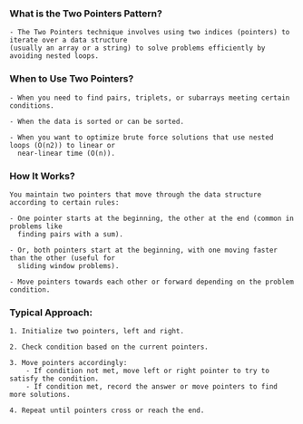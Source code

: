### What is the Two Pointers Pattern?
    - The Two Pointers technique involves using two indices (pointers) to iterate over a data structure
    (usually an array or a string) to solve problems efficiently by avoiding nested loops.

### When to Use Two Pointers?
    
    - When you need to find pairs, triplets, or subarrays meeting certain conditions.
    
    - When the data is sorted or can be sorted.
    
    - When you want to optimize brute force solutions that use nested loops (O(n2)) to linear or
      near-linear time (O(n)).

### How It Works?
    You maintain two pointers that move through the data structure according to certain rules:

    - One pointer starts at the beginning, the other at the end (common in problems like
      finding pairs with a sum).
        
    - Or, both pointers start at the beginning, with one moving faster than the other (useful for
      sliding window problems).
          
    - Move pointers towards each other or forward depending on the problem condition.

### Typical Approach:
    
    1. Initialize two pointers, left and right.

    2. Check condition based on the current pointers.

    3. Move pointers accordingly:
        - If condition not met, move left or right pointer to try to satisfy the condition.
        - If condition met, record the answer or move pointers to find more solutions.
        
    4. Repeat until pointers cross or reach the end.